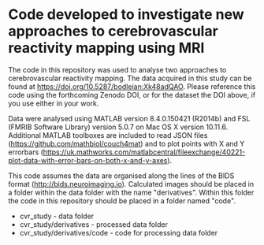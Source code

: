 # Code developed to investigate new approaches to cerebrovascular reactivity mapping using MRI

The code in this repository was used to analyse two approaches to cerebrovascular reactivity mapping. The data acquired in this study can be found at https://doi.org/10.5287/bodleian:Xk48adQAO. Please reference this code using the forthcoming Zenodo DOI, or for the dataset the DOI above, if you use either in your work.

Data were analysed using MATLAB version 8.4.0.150421 (R2014b) and FSL (FMRIB Software Library) version 5.0.7 on Mac OS X version 10.11.6. Additional MATLAB toolboxes are included to read JSON files (https://github.com/mathbiol/couch4mat) and to plot points with X and Y errorbars (https://uk.mathworks.com/matlabcentral/fileexchange/40221-plot-data-with-error-bars-on-both-x-and-y-axes).

This code assumes the data are organised along the lines of the BIDS format (http://bids.neuroimaging.io). Calculated images should be placed in a folder within the data folder with the name "derivatives". Within this folder the code in this repository should be placed in a folder named "code".
* cvr_study - data folder
* cvr_study/derivatives - processed data folder
* cvr_study/derivatives/code - code for processing data folder